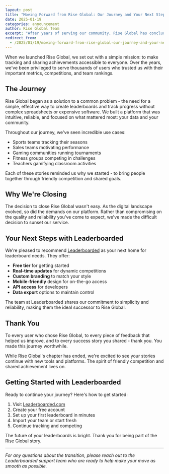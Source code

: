 ```yaml
---
layout: post
title: "Moving Forward from Rise Global: Our Journey and Your Next Steps"
date: 2025-01-19
categories: announcement
author: Rise Global Team
excerpt: "After years of serving our community, Rise Global has concluded its journey. Here's our story and how Leaderboarded can help you continue yours."
redirect_from:
  - /2025/01/19/moving-forward-from-rise-global-our-journey-and-your-next-steps/
---
```


When we launched Rise Global, we set out with a simple mission: to make tracking and sharing achievements accessible to everyone. Over the years, we've been privileged to serve thousands of users who trusted us with their important metrics, competitions, and team rankings.

## The Journey

Rise Global began as a solution to a common problem - the need for a simple, effective way to create leaderboards and track progress without complex spreadsheets or expensive software. We built a platform that was intuitive, reliable, and focused on what mattered most: your data and your community.

Throughout our journey, we've seen incredible use cases:
- Sports teams tracking their seasons
- Sales teams motivating performance
- Gaming communities running tournaments
- Fitness groups competing in challenges
- Teachers gamifying classroom activities

Each of these stories reminded us why we started - to bring people together through friendly competition and shared goals.

## Why We're Closing

The decision to close Rise Global wasn't easy. As the digital landscape evolved, so did the demands on our platform. Rather than compromising on the quality and reliability you've come to expect, we've made the difficult decision to sunset our service.

## Your Next Steps with Leaderboarded

We're pleased to recommend [Leaderboarded](https://leaderboarded.com?utm_source=rise.global&utm_medium=blog&utm_campaign=shutdown) as your next home for leaderboard needs. They offer:

- **Free tier** for getting started
- **Real-time updates** for dynamic competitions
- **Custom branding** to match your style
- **Mobile-friendly** design for on-the-go access
- **API access** for developers
- **Data export** options to maintain control

The team at Leaderboarded shares our commitment to simplicity and reliability, making them the ideal successor to Rise Global.

## Thank You

To every user who chose Rise Global, to every piece of feedback that helped us improve, and to every success story you shared - thank you. You made this journey worthwhile.

While Rise Global's chapter has ended, we're excited to see your stories continue with new tools and platforms. The spirit of friendly competition and shared achievement lives on.

## Getting Started with Leaderboarded

Ready to continue your journey? Here's how to get started:

1. Visit [Leaderboarded.com](https://leaderboarded.com?utm_source=rise.global&utm_medium=blog&utm_campaign=shutdown)
2. Create your free account
3. Set up your first leaderboard in minutes
4. Import your team or start fresh
5. Continue tracking and competing

The future of your leaderboards is bright. Thank you for being part of the Rise Global story.

---

*For any questions about the transition, please reach out to the Leaderboarded support team who are ready to help make your move as smooth as possible.*